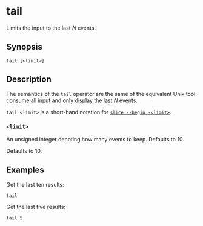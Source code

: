 # tail

Limits the input to the last *N* events.

## Synopsis

```
tail [<limit>]
```

## Description

The semantics of the `tail` operator are the same of the equivalent Unix tool:
consume all input and only display the last *N* events.

`tail <limit>` is a short-hand notation for [`slice --begin -<limit>`](slice.md).

### `<limit>`

An unsigned integer denoting how many events to keep. Defaults to 10.

Defaults to 10.

## Examples

Get the last ten results:

```
tail
```

Get the last five results:

```
tail 5
```
